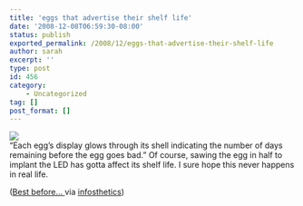 ```yaml
---
title: 'eggs that advertise their shelf life'
date: '2008-12-08T06:59:30-08:00'
status: publish
exported_permalink: /2008/12/eggs-that-advertise-their-shelf-life
author: sarah
excerpt: ''
type: post
id: 456
category:
    - Uncategorized
tag: []
post_format: []
---
```

![](http://www.we-make-money-not-art.com/yyy/enjoy_by%5B1%5D.jpg)  
“Each egg’s display glows through its shell indicating the number of days remaining before the egg goes bad.” Of course, sawing the egg in half to implant the LED has gotta affect its shelf life. I sure hope this never happens in real life.

([Best before… ](http://www.we-make-money-not-art.com/archives/2005/06/enjoy-by-employ.php) via [infosthetics](http://infosthetics.com/archives/2005/06/enjoy_by_1.html))